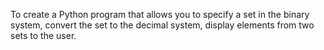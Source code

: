 To create a Python program that allows you to specify a set
in the binary system, convert the set to the decimal system,
display elements from two sets to the user.
